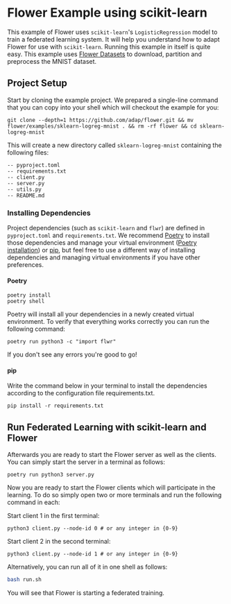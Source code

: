 # Flower Example using scikit-learn

This example of Flower uses `scikit-learn`'s `LogisticRegression` model to train a federated learning system. It will help you understand how to adapt Flower for use with `scikit-learn`.
Running this example in itself is quite easy. This example uses [Flower Datasets](https://flower.ai/docs/datasets/) to download, partition and preprocess the MNIST dataset.

## Project Setup

Start by cloning the example project. We prepared a single-line command that you can copy into your shell which will checkout the example for you:

```shell
git clone --depth=1 https://github.com/adap/flower.git && mv flower/examples/sklearn-logreg-mnist . && rm -rf flower && cd sklearn-logreg-mnist
```

This will create a new directory called `sklearn-logreg-mnist` containing the following files:

```shell
-- pyproject.toml
-- requirements.txt
-- client.py
-- server.py
-- utils.py
-- README.md
```

### Installing Dependencies

Project dependencies (such as `scikit-learn` and `flwr`) are defined in `pyproject.toml` and `requirements.txt`. We recommend [Poetry](https://python-poetry.org/docs/) to install those dependencies and manage your virtual environment ([Poetry installation](https://python-poetry.org/docs/#installation)) or [pip](https://pip.pypa.io/en/latest/development/), but feel free to use a different way of installing dependencies and managing virtual environments if you have other preferences.

#### Poetry

```shell
poetry install
poetry shell
```

Poetry will install all your dependencies in a newly created virtual environment. To verify that everything works correctly you can run the following command:

```shell
poetry run python3 -c "import flwr"
```

If you don't see any errors you're good to go!

#### pip

Write the command below in your terminal to install the dependencies according to the configuration file requirements.txt.

```shell
pip install -r requirements.txt
```

## Run Federated Learning with scikit-learn and Flower

Afterwards you are ready to start the Flower server as well as the clients. You can simply start the server in a terminal as follows:

```shell
poetry run python3 server.py
```

Now you are ready to start the Flower clients which will participate in the learning. To do so simply open two or more terminals and run the following command in each:

Start client 1 in the first terminal:

```shell
python3 client.py --node-id 0 # or any integer in {0-9}
```

Start client 2 in the second terminal:

```shell
python3 client.py --node-id 1 # or any integer in {0-9}
```

Alternatively, you can run all of it in one shell as follows:

```bash
bash run.sh
```

You will see that Flower is starting a federated training.
